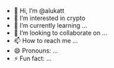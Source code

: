 - 👋 Hi, I’m @alukatt
- 👀 I’m interested in crypto    
- 🌱 I’m currently learning ...
- 💞️ I’m looking to collaborate on ...
- 📫 How to reach me ...
- 😄 Pronouns: ...
- ⚡ Fun fact: ...

<!---
alukatt/alukatt is a ✨ special ✨ repository because its `README.md` (this file) appears on your GitHub profile.
You can click the Preview link to take a look at your changes.
--->
